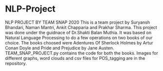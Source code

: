 # NLP-Project
NLP PROJECT BY TEAM SNAP 2020
This is a team project by Suryansh Bhandari, Naman Mantri, Ankit Chapparia and Prakhar Sharma.
This project was done under the guidnace of Dr.Shakti Balan Muthia.
It was based on Natural Language Processing to do a few operations on two books of our choice.
The books choosed were Adentures Of Sherlock Holmes by Artur Conan Doyle and Pride and Prejudice by Jane Austen.
TEAM_SNAP_PROJECT.py contains the code for both the books.
Images for different graphs, word clouds and csv files for POS_tagging are in the repository.
